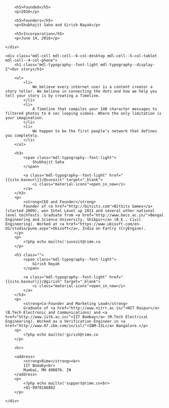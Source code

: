 
<div class="founder-image mdl-grid mdl-color--white">
    <div class="mdl-cell mdl-cell--12-col-desktop mdl-cell--8-col-tablet mdl-cell--4-col-phone">
    </div>
</div>
<div class="mdl-grid">
    <div class="mdl-cell mdl-cell--4-col-desktop mdl-cell--3-col-tablet mdl-cell--4-col-phone">

        <h5>Founded</h5>
        <p>2016</p>

        <h5>Founders</h5>
        <p>Shubhajit Saha and Girish Nayak</p>

        <h5>Incorporation</h5>
        <p>June 14, 2016</p>

    </div>

    <div class="mdl-cell mdl-cell--6-col-desktop mdl-cell--5-col-tablet mdl-cell--4-col-phone">
        <h1 class="mdl-typography--font-light mdl-typography--display-2">Our story</h1>

        <ul>
            <li>
                We believe every internet user is a content creator a story teller. We believe in connecting the dots and how we help you tell your story is by creating a Timeline.
            </li>
            <li>
                A Timeline that compiles your 140 character messages to filtered photos to 6 sec looping videos. Where the only limitation is your imagination.
            </li>
            <li>
                We happen to be the first people’s network that defines you completely.
            </li>
        </ul>

        <h3>
            <span class="mdl-typography--font-light">
                Shubhajit Saha
            </span>
            
            <a class="mdl-typography--font-light" href="{{site.baseurl}}/@suvozit" target="_blank">
                <i class="material-icons">open_in_new</i>
            </a>
        </h3>
        <p>
            <strong>CEO and Founder</strong>
            Founder of <a href="http://bitsits.com">BitSits Games</a> (started 2009), won Intel Level up 2011 and several other national level techfests. Graduate from <a href="http://www.becs.ac.in/">Bengal Engineering and Science University, Shibpur</a> (B.E., Civil Engineering). Worked at <a href="https://www.ubisoft.com/en-US/studio/pune.aspx">Ubisoft</a>, India on FarCry (CryEngine).
        </p>
        <p>
            <?php echo mailto('suvozit@rime.co
        </p>

        <h3 class="">
            <span class="mdl-typography--font-light">
                Girish Nayak
            </span>

            <a class="mdl-typography--font-light" href="{{site.baseurl}}/@girish" target="_blank">
                <i class="material-icons">open_in_new</i>
            </a>
        </h3>
        <p>
            <strong>Co-Founder and Marketing Lead</strong>
            Graduate of <a href="http://www.nitrr.ac.in/">NIT Raipur</a> (B.Tech Electronic and Communications) and <a href="http://www.iitb.ac.in/">IIT Bombay</a> (M.Tech Electrical Engineering). Worked as a Verification Engineer in <a href="http://www-07.ibm.com/in/isl/">IBM-ISL</a> Bangalore.</p>
        <p>
            <?php echo mailto('girish@rime.co
        </p>

        <hr>
        
        <address>
            <strong>Rime</strong><br>
            IIT Bomaby<br>
            Mumbai, MH 400076. IN
        </address>
        <p>
            <?php echo mailto('support@rime.co<br>
            +91-9970186882
        </p>

    </div>
</div>